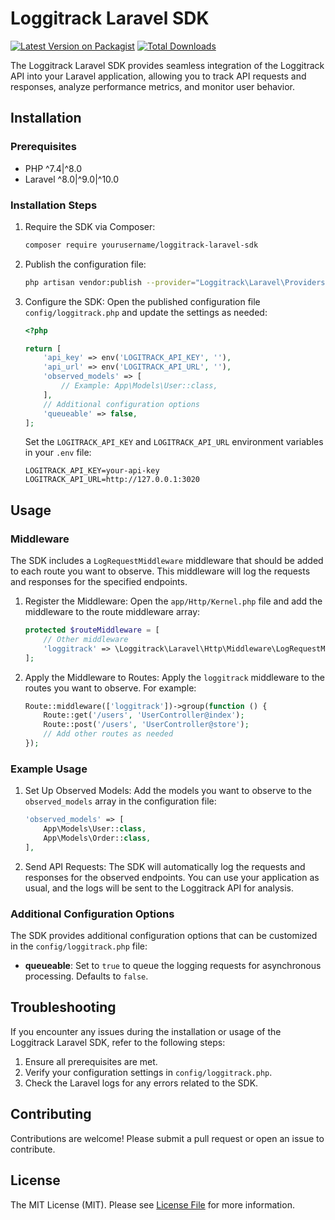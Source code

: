 
# Loggitrack Laravel SDK

[![Latest Version on Packagist](https://img.shields.io/packagist/v/yourusername/loggitrack-laravel-sdk.svg?style=flat-square)](https://packagist.org/packages/yourusername/loggitrack-laravel-sdk)
[![Total Downloads](https://img.shields.io/packagist/dt/yourusername/loggitrack-laravel-sdk.svg?style=flat-square)](https://packagist.org/packages/yourusername/loggitrack-laravel-sdk)

The Loggitrack Laravel SDK provides seamless integration of the Loggitrack API into your Laravel application, allowing you to track API requests and responses, analyze performance metrics, and monitor user behavior.

## Installation

### Prerequisites

- PHP ^7.4|^8.0
- Laravel ^8.0|^9.0|^10.0

### Installation Steps

1. Require the SDK via Composer:
   ```bash
   composer require yourusername/loggitrack-laravel-sdk
   ```

2. Publish the configuration file:
   ```bash
   php artisan vendor:publish --provider="Loggitrack\Laravel\Providers\LoggitrackServiceProvider"
   ```

3. Configure the SDK:
   Open the published configuration file `config/loggitrack.php` and update the settings as needed:

   ```php
   <?php

   return [
       'api_key' => env('LOGITRACK_API_KEY', ''),
       'api_url' => env('LOGITRACK_API_URL', ''),
       'observed_models' => [
           // Example: App\Models\User::class,
       ],
       // Additional configuration options
       'queueable' => false,
   ];
   ```

   Set the `LOGITRACK_API_KEY` and `LOGITRACK_API_URL` environment variables in your `.env` file:

   ```
   LOGITRACK_API_KEY=your-api-key
   LOGITRACK_API_URL=http://127.0.0.1:3020
   ```

## Usage

### Middleware

The SDK includes a `LogRequestMiddleware` middleware that should be added to each route you want to observe. This middleware will log the requests and responses for the specified endpoints.

1. Register the Middleware:
   Open the `app/Http/Kernel.php` file and add the middleware to the route middleware array:

   ```php
   protected $routeMiddleware = [
       // Other middleware
       'loggitrack' => \Loggitrack\Laravel\Http\Middleware\LogRequestMiddleware::class,
   ];
   ```

2. Apply the Middleware to Routes:
   Apply the `loggitrack` middleware to the routes you want to observe. For example:

   ```php
   Route::middleware(['loggitrack'])->group(function () {
       Route::get('/users', 'UserController@index');
       Route::post('/users', 'UserController@store');
       // Add other routes as needed
   });
   ```

### Example Usage

1. Set Up Observed Models:
   Add the models you want to observe to the `observed_models` array in the configuration file:

   ```php
   'observed_models' => [
       App\Models\User::class,
       App\Models\Order::class,
   ],
   ```

2. Send API Requests:
   The SDK will automatically log the requests and responses for the observed endpoints. You can use your application as usual, and the logs will be sent to the Loggitrack API for analysis.

### Additional Configuration Options

The SDK provides additional configuration options that can be customized in the `config/loggitrack.php` file:

- **queueable**: Set to `true` to queue the logging requests for asynchronous processing. Defaults to `false`.

## Troubleshooting

If you encounter any issues during the installation or usage of the Loggitrack Laravel SDK, refer to the following steps:

1. Ensure all prerequisites are met.
2. Verify your configuration settings in `config/loggitrack.php`.
3. Check the Laravel logs for any errors related to the SDK.

## Contributing

Contributions are welcome! Please submit a pull request or open an issue to contribute.

## License

The MIT License (MIT). Please see [License File](LICENSE.md) for more information.

